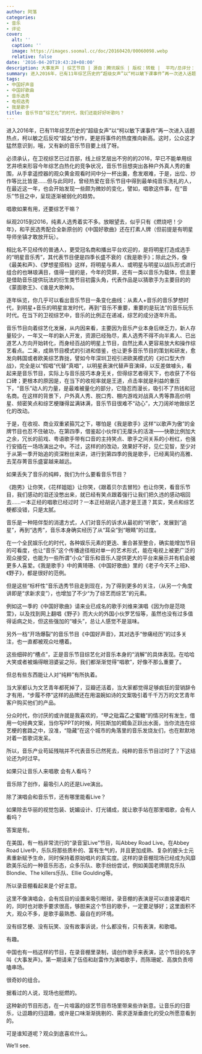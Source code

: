 ```yaml
---
author: 阿落
categories:
- 音乐
- 评论
cover:
  alt: ''
  caption: ''
  image: https://images.soomal.cc/doc/20160420/00060098.webp
  relative: false
date: '2016-04-20T19:43:28+08:00'
description: 大事发声 | 综艺节目 | 源自：腾讯娱乐 | 版权：转载 |  平均/总评分：10.00/20
summary: 进入2016年，已有11年综艺历史的“超级女声”以“柯以敏下课事件”再一次进入话题热点，柯以敏之后反咬“超女”炒作，更是将事件的热度推向新高。这时，公众这才猛然意识到，哦，又有新的音乐节目要上线了呀……
tags:
- 中国好声音
- 中国好歌曲
- 音乐选秀
- 电视选秀
- 我是歌手
title: 音乐节目“综艺化”的时代，我们还能好好听歌吗？
---
```


进入2016年，已有11年综艺历史的“超级女声”以“柯以敏下课事件”再一次进入话题热点，柯以敏之后反咬“超女”炒作，更是将事件的热度推向新高。这时，公众这才猛然意识到，哦，又有新的音乐节目要上线了呀。

必须承认，在卫视综艺已过百部，线上综艺层出不穷的的2016，早已不能单用综艺井喷来形容今年综艺白热化的竞争状况，音乐节目想突出各种户外真人秀的重围，从手拿遥控器的观众黄金观看时间中分一杯出羹，愈发艰难，于是，出位、炒作等比比皆是……但与此同时，曾经热爱在音乐节目中得到最单纯音乐洗礼的人，在最近这一年，也会开始发现一些颇为微妙的变化，譬如，唱歌这件事，在“音乐”节目之中，呈现逐渐被弱化的趋势。

唱歌如果有用，还要综艺干嘛？

纵观2015到2016，纯素人选秀着实不多。放眼望去，似乎只有《燃烧吧！少年》，和平民选秀配合全新原创的《中国好歌曲》还在打素人牌（但前提是有明星导师坐镇才敢放开玩）。

相比名不见经传的普通人，更受冠名商和播出平台欢迎的，是将明星打造成选手的“明星音乐秀”，其代表节目便是四季长盛不衰的《我是歌手》；除此之外，像《最美和声》、《梦想星搭档》这样，将明星与素人、或明星与明星以战队形式进行组合的也琳琅满目，值得一提的是，今年的荧屏，还有一类以音乐为载体，但主要是借助音乐提供玩法的衍生类节目初露头角，代表作品是以猜歌手为主要目的的《蒙面歌王》、《谁是大歌神》。

逐年纵览，你几乎可以看出音乐节目一条变化曲线：从素人+音乐的音乐梦想时代，到明星+音乐的明星宣发时代，再到“音乐不重要，重要的是玩法”的音乐玩乐时代。在当下的卫视综艺中，音乐的比例正在递减，综艺的成分逐年升高。

音乐节目向着综艺化发展，从内因来看，主要因为音乐产业本身后继乏力，新人存量较少，一年又一年的新人开发，资源已经殆尽，素人选秀不得不向半素人、已出道艺人方向开始转化，而身经百战的明星上节目，自然比素人更容易放大和操作综艺看点。二来，成熟节目模式的引进和借鉴，也让更多音乐节目的策划和研发，愈发向韩国或者欧美综艺靠拢，譬如今年深圳卫视引进欧美模式的《对口型大作战》，完全是以“假唱”代替“真唱”，以明星表演代替声音演绎，以反差做噱头，看起来是音乐节目，实际上与音乐技巧本身无关，但得综艺者得天下，也收获了不俗口碑；更根本的原因是，在当下的收视率就是王道，点击率就是利益的重压下，“音乐”动人的力量，是最难被量化的部分，它隐忍而漫长，吸引不了热钱和冠名商。在这样的背景下，户外真人秀、脱口秀、棚内游戏对战真人秀等靠高价明星、频密笑点和综艺梗赚得盆满钵满，音乐节目很难不“动心”，大刀阔斧地做综艺化的改动。

于是，在收视、商业双重紧箍咒之下，哪怕是《我是歌手》这样“以歌声为傲”的金牌节目也忍不住破功，在第四季，借鉴起小伙伴们无厘头的活泼――快歌比例加大之余，冗长的前戏、粤语歌手带有口音的主持笑点、歌手之间关系的小粉红，也强行安插在一场场演出之中。不过，这样的的改动，效果好不好，见仁见智，至少对于从第一季开始追的资深粉丝来讲，进行到第四季的我是歌手，已经离简约高雅、去芜存菁音乐盛宴越来越远。

如果丢失了音乐的纯粹，我们为什么要看音乐节目？

《跑男》让你笑，《花样姐姐》让你笑，《跟着贝尔去冒险》也让你笑，看音乐节目，我们感动的泪还没憋出来，就已经有笑点跟着强行让我们把久违的感动咽回去……一本正经的唱歌已经过时？一本正经胡说八道才是王道？其实，笑点和综艺梗都没错，只是太腻。

音乐是一种陪伴型的消遣方式，人们对音乐的诉求从最初的“听歌”，发展到“追星”，再到“选秀”，音乐本身确实经历了从“耳朵”到“眼睛”的过度。

在一个全民娱乐化的时代，各种娱乐元素的更迭、重合甚至整合，确实能增加节目的可看度，也让“音乐”这个传播途径相对单一的艺术形式，能在电视上被更广泛的观众接受，也能为一些所谓“小众”音乐和音乐人提供更大的平台来展示并有机会被更多人喜爱。《我是歌手》中的黄琦珊、《中国好歌曲》里的《老子今天不上班》、《野子》，都是很好的范例。

但是这些“标杆性”音乐选秀节目走到现在，为了得到更多的关注，（从另一个角度讲即是“求新求变”），也增加了不少“为了综艺而综艺”的元素。

例如这一季的《中国好歌曲》请来业已成名的歌手刘维来演唱《因为你是范晓萱》，以及找到网上翻唱《野子》而大火的外国小伙罗艺恒等，虽然也没有过多值得诟病之处，但这些强加的“噱头”，总让人感觉不是滋味。

另外一档“开场爆裂”的音乐节目《中国好声音》，其对选手“惨痛经历”的过多关注，也一直都被观众吐槽着。

这些细碎的“槽点”，正是音乐节目综艺化对音乐本身的“消解”的具体表现。在哈哈大笑或者被煽得眼泪婆娑之际，我们都渐渐觉得“唱歌”，好像不那么重要了。

但总有些东西能让人对“纯粹”有所执着。

当大家都认为文艺青年都死掉了，豆瓣还活着，当大家都觉得足够疯狂的营销辞令才有用，“步履不停”这样的品牌还在用温婉如诗的文案吸引着千千万万的文艺青年客户购买他们的产品。

分众时代，你讨厌的或许就是我喜欢的，“甲之砒霜乙之蜜糖”的情况时有发生，借用一句经典文案，当你写PPT的时候，阿拉斯加的鳕鱼正跃出水面，当你流连在综艺梗的套路之中，没准，“隐藏”在这个城市的角落里的音乐发烧友们，也在默默地对着一首歌词发呆。

所以，音乐产业苟延残喘并不代表音乐已然死去，纯粹的音乐节目过时了？下这结论还为时过早。

如果只让音乐人来唱歌 会有人看吗？

音乐除了创作，最吸引人的还是Live演出。

除了演唱会和音乐节，还有哪里能看Live？

如果除去华丽的视觉包装、妩媚设计、灯光铺成，就让歌手站在那里唱歌，会有人看吗？

答案是有。

在美国，有一档非常流行的“录音室Live”节目，叫Abbey Road Live。在Abbey Road Live中，乐队将那些质朴的、富有生气的，并且更加成熟、复杂的披头士元素重新赋予生命，同时保持着原始唱片的真实度。这样的录音棚现场已经成为风靡欧美乐坛的一种音乐形态，众多乐队、歌手纷纷尝试，例如美国老牌朋克乐队Blondie、The killers乐队、Ellie Goulding等。

所以录音棚看起来是个好主意。

这里不像演唱会，会有炫目的设置来吸引眼球，录音棚的表演是可以直接灌唱片的，同时也对歌手要求很高，够胆来这个节目的歌手，一定要足够好；这里面积不大，观众不多，是歌手最熟悉、最自在的环境。

没有综艺梗、没有玩笑、没有故事诉说，什么都没有，只有表演，和歌唱。

有趣。

中国也有一档这样的节目，在录音棚里录制，请创作歌手来表演，这个节目的名字叫《大事发声》。第一期请来了伍佰和赵雷作为演唱歌手，而陈珊妮、高旗负责唠嗑串场。

很奇妙的组合。

据看过的人说，现场也挺燃的。

这种新的节目形态，在一片喧嚣的综艺节目市场里带来些许新意。让音乐的归音乐，让逗趣的归逗趣，或许是口味渐渐挑剔的、需求逐渐垂直化的受众所愿意看到的。

可是谁知道呢？观众到底喜欢什么。

We’ll see.